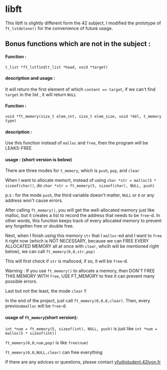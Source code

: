 # libft

This libft is slightly different form the 42 subject, I modified the prototype of ```ft_lstdelone()``` for the convenience of future usage.

## Bonus functions which are not in the subject :

#### Function :

```t_list *ft_lstfind(t_list *head, void *target)```

#### description and usage : 

It will return the first element of which ```content == target```, if we can't find ```target``` in the list , it will return ```NULL```



#### Function :

```void *ft_memory(size_t elem_cnt, size_t elem_size, void *del, t_memory type)```

#### description : 

Use this function instead of ```malloc``` and ```free```, then the program will be LEAKS-FREE

#### usage : (short version is below)

There are three modes for ```t_memory```, which is ```push```, ```pop```, and ```clear```

When I want to allocate memort, instead of using ```char *str = malloc(5 * sizeof(char))```, do ```char *str = ft_memory(5, sizeof(char), NULL, push)```

p.s : for the mode ```push```, the third variable doesn't matter, ```NULL``` or ```0``` or any address won't cause errors.

After calling ```ft_memory()```, you will get the well-allocated memory just like malloc, but it creates a list to record the address that needs to be ```free```-d. In other words, this function keeps track of every allocated memory to prevent any forgetten free or double free.



Next, when I finish using this memory ```str``` that I ```malloc```-ed and I want to ```free``` it right now (which is NOT NECESSARY, because we can FREE EVERY ALLOCATED MEMORY all at once with ```clear```, whcih will be mentioned right below), we can call ```ft_memory(0,0,str,pop)```

This will first check if ```str``` is malloced, if so, it will be ```free```-d.

Warning : If you use ```ft_memory()``` to allocate a memory, then DON'T FREE THIS MEMORY WITH ```free```, USE FT_MEMORY to free it can prevent many possible errors.



Last but not the least, the mode ```clear``` !! 

In the end of the project, just call ```ft_memory(0,0,0,clear)```. Then, every previous```malloc``` will be ```free```-d.









#### usage of ```ft_memory```(short version): 

```int *num = ft_memory(5, sizeof(int), NULL, push)``` is just like ```int *num = malloc(5 * sizeof(int))```


```ft_memory(0,0,num,pop)``` is like ```free(num)```


```ft_memory(0,0,NULL,clear)``` can free everything

If there are any advices or questions, please contact yfu@student.42lyon.fr
